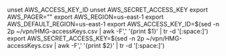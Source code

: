 unset AWS_ACCESS_KEY_ID
unset AWS_SECRET_ACCESS_KEY
export AWS_PAGER=""
export AWS_REGION=us-east-1
export AWS_DEFAULT_REGION=us-east-1
export AWS_ACCESS_KEY_ID=$(sed -n 2p ~/vpn/HMG-accessKeys.csv | awk -F',' '{print $1}' | tr -d '[:space:]')
export AWS_SECRET_ACCESS_KEY=$(sed -n 2p ~/vpn/HMG-accessKeys.csv | awk -F',' '{print $2}' | tr -d '[:space:]')